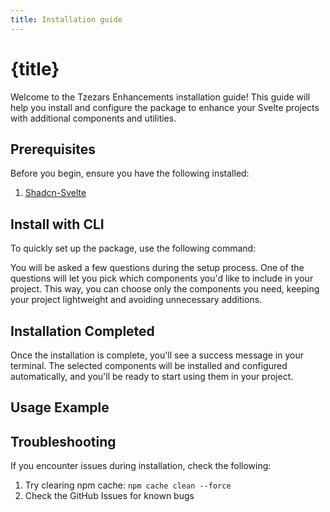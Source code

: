 ```yaml
---
title: Installation guide
---
```


<script lang='ts'>
    import {examples} from './examples.ts'
    import {CodePreview} from '$lib/components/tzezars-enhancements/code-preview'
    import {CodeBlock} from '$lib/components/tzezars-enhancements/code-block'
    import { CodeSnippet } from '$lib/components/tzezars-enhancements/code-snippet';
    import {Link} from '$lib/components/tzezars-enhancements/link'
    import {createGitHubLink} from '$lib/utils'
</script>


# {title}

Welcome to the Tzezars Enhancements installation guide! This guide will help you install and configure the package to enhance your Svelte projects with additional components and utilities.


## Prerequisites

Before you begin, ensure you have the following installed:


1. [Shadcn-Svelte](https://next.shadcn-svelte.com/)

## Install with CLI

To quickly set up the package, use the following command:


<CodeSnippet content="npx shadcn-svelte-enhancements init" />


You will be asked a few questions during the setup process. One of the questions will let you pick which components you'd like to include in your project. This way, you can choose only the components you need, keeping your project lightweight and avoiding unnecessary additions.

<CodeBlock code={examples.promt.code} lang="bash" variant="" hideLineNumbers={true} hideCopyButton={true} />

## Installation Completed
Once the installation is complete, you'll see a success message in your terminal. The selected components will be installed and configured automatically, and you'll be ready to start using them in your project.

## Usage Example

<CodeBlock code={examples.usage.code} lang="svelte" variant="" hideLineNumbers={true} hideCopyButton={true} />

## Troubleshooting

If you encounter issues during installation, check the following:
<br/>

1. Try clearing npm cache: `npm cache clean --force`
2. Check the <Link href="https://github.com/tzezar/shadcn-svelte-enhancements/issues">GitHub Issues</Link> for known bugs